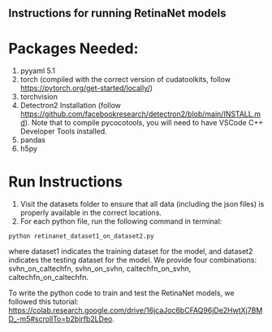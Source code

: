 ## Instructions for running RetinaNet models

# Packages Needed:
1. pyyaml 5.1
2. torch (compiled with the correct version of cudatoolkits, follow https://pytorch.org/get-started/locally/)
3. torchvision
4. Detectron2 Installation (follow https://github.com/facebookresearch/detectron2/blob/main/INSTALL.md).
    Note that to compile pycocotools, you will need to have VSCode C++ Developer Tools installed. 
5. pandas
6. h5py

# Run Instructions
1. Visit the datasets folder to ensure that all data (including the json files)  is properly available in the correct locations. 
2. For each python file, run the following command in terminal:
```shell
python retinanet_dataset1_on_dataset2.py
```
where dataset1 indicates the training dataset for the model, and dataset2 indicates the testing dataset for the model. We provide four combinations: svhn_on_caltechfn, svhn_on_svhn, caltechfn_on_svhn, caltechfn_on_caltechfn. 

To write the python code to train and test the RetinaNet models, we followed this tutorial: https://colab.research.google.com/drive/16jcaJoc6bCFAQ96jDe2HwtXj7BMD_-m5#scrollTo=b2bjrfb2LDeo.
